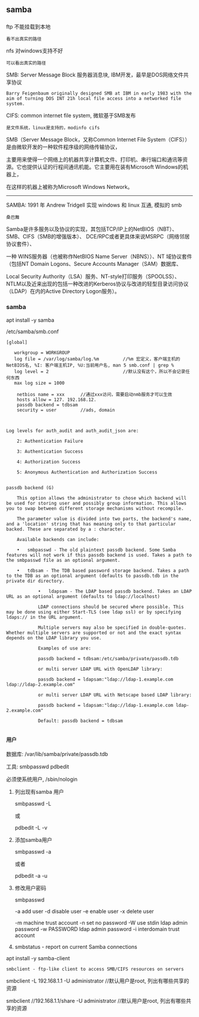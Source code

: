 ## samba

### 

ftp 不能挂载到本地

    看不出真实的路径


nfs 对windows支持不好

    可以看出真实的路径



SMB: Server Message Block 服务器消息块, IBM开发，最早是DOS网络文件共享协议

    Barry Feigenbaum originally designed SMB at IBM in early 1983 with the aim of turning DOS INT 21h local file access into a networked file system.


CIFS: common internet file system, 微软基于SMB发布

    是文件系统，linux是支持的，modinfo cifs




SMB（Server Message Block，又称Common Internet File System（CIFS））是由微软开发的一种软件程序级的网络传输协议，

主要用来使得一个网络上的机器共享计算机文件、打印机、串行端口和通讯等资源。它也提供认证的行程间通讯机能。它主要用在装有Microsoft Windows的机器上，

在这样的机器上被称为Microsoft Windows Network。


---

SAMBA: 1991 年 Andrew Tridgell 实现 windows 和 linux 互通, 模拟的 smb
    
    桑巴舞

    


Samba是许多服务以及协议的实现，其包括TCP/IP上的NetBIOS（NBT）、SMB、CIFS（SMB的增强版本）、 DCE/RPC或者更具体来说MSRPC（网络邻居协议套件）、

一种 WINS服务器（也被称作NetBIOS Name Server（NBNS））、NT 域协议套件（包括NT Domain Logons、Secure Accounts Manager（SAM）数据库、

Local Security Authority（LSA）服务、NT-style打印服务（SPOOLSS）、NTLM以及近来出现的包括一种改进的Kerberos协议与改进的轻型目录访问协议（LDAP）在内的Active Directory Logon服务）。



### samba

apt install -y samba

/etc/samba/smb.conf

```
[global]

   workgroup = WORKGROUP
   log file = /var/log/samba/log.%m         //%m 宏定义，客户端主机的NetBIOS名, %I: 客户端主机IP, %U:当前用户名, man 5 smb.conf | grep %
   log level = 2                            //默认没有这个，所以不会记录任何东西
   max log size = 1000

    netbios name = xxx      //通过xxx访问，需要启动nmb服务才可以生效
    hosts allow = 127. 192.168.12.
    passdb backend = tdbsam
    security = user         //ads, domain



Log levels for auth_audit and auth_audit_json are:

    2: Authentication Failure

    3: Authentication Success

    4: Authorization Success

    5: Anonymous Authentication and Authorization Success


passdb backend (G)

    This option allows the administrator to chose which backend will be used for storing user and possibly group information. This allows you to swap between different storage mechanisms without recompile.

    The parameter value is divided into two parts, the backend's name, and a 'location' string that has meaning only to that particular backed. These are separated by a : character.

    Available backends can include:

    •   smbpasswd - The old plaintext passdb backend. Some Samba features will not work if this passdb backend is used. Takes a path to the smbpasswd file as an optional argument.

    •   tdbsam - The TDB based password storage backend. Takes a path to the TDB as an optional argument (defaults to passdb.tdb in the private dir directory.

            •   ldapsam - The LDAP based passdb backend. Takes an LDAP URL as an optional argument (defaults to ldap://localhost)

            LDAP connections should be secured where possible. This may be done using either Start-TLS (see ldap ssl) or by specifying ldaps:// in the URL argument.

            Multiple servers may also be specified in double-quotes. Whether multiple servers are supported or not and the exact syntax depends on the LDAP library you use.

            Examples of use are:

            passdb backend = tdbsam:/etc/samba/private/passdb.tdb

            or multi server LDAP URL with OpenLDAP library:

            passdb backend = ldapsam:"ldap://ldap-1.example.com ldap://ldap-2.example.com"

            or multi server LDAP URL with Netscape based LDAP library:

            passdb backend = ldapsam:"ldap://ldap-1.example.com ldap-2.example.com"

            Default: passdb backend = tdbsam


```



#### 用户

数据库: /var/lib/samba/private/passdb.tdb

工具: smbpasswd pdbedit

必须使系统用户, /sbin/nologin


1. 列出现有samba 用户
    
    smbpasswd -L

    或

    pdbedit -L -v

1. 添加samba用户

    smbpasswd -a <user>

    或者 

    pdbedit -a -u <user>


1. 修改用户密码

    smbpasswd <user>



    -a                   add user
    -d                   disable user
    -e                   enable user
    -x                   delete user

    -m                   machine trust account
    -n                   set no password
    -W                   use stdin ldap admin password
    -w PASSWORD          ldap admin password
    -i                   interdomain trust account


1. smbstatus - report on current Samba connections




apt install -y samba-client

    smbclient - ftp-like client to access SMB/CIFS resources on servers

smbclient -L 192.168.1.1 -U administrator           //默认用户是root, 列出有哪些共享的资源


smbclient //192.168.1.1/share -U administrator           //默认用户是root, 列出有哪些共享的资源


